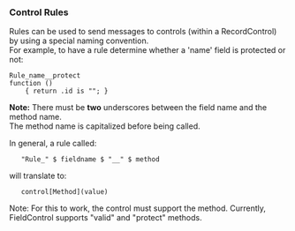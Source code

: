 ### Control Rules

Rules can be used to send messages to controls (within a RecordControl) 
by using a special naming convention.  
For example, to have a rule determine whether a 'name' field is protected or not:

``` suneido
Rule_name__protect
function ()
    { return .id is ""; }
```

**Note:** There must be **two** underscores between the field name and the method name.  
The method name is capitalized before being called.

In general, a rule called:

``` suneido
   "Rule_" $ fieldname $ "__" $ method
```

will translate to:

``` suneido
   control[Method](value)
```

Note: For this to work, the control must support the method.
Currently, FieldControl supports "valid" and "protect" methods.